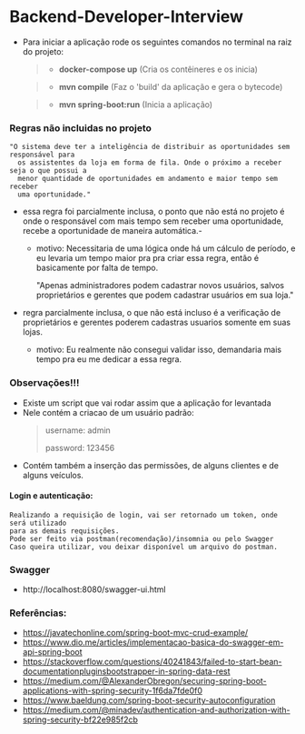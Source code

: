 # Backend-Developer-Interview

* Para iniciar a aplicação rode os seguintes comandos no terminal na raiz do projeto:

    >- **docker-compose up** (Cria os contêineres e os inicia)

    >- **mvn compile** (Faz o 'build' da aplicação e gera o bytecode)
    
    >- **mvn spring-boot:run** (Inicia a aplicação)
    

### Regras não incluidas no projeto
    "O sistema deve ter a inteligência de distribuir as oportunidades sem responsável para 
      os assistentes da loja em forma de fila. Onde o próximo a receber seja o que possui a
      menor quantidade de oportunidades em andamento e maior tempo sem receber
      uma oportunidade."

- essa regra foi parcialmente inclusa, o ponto que não está no projeto é onde o responsável com mais tempo sem 
receber uma oportunidade, recebe a oportunidade de maneira automática.-
  * motivo: Necessitaria de uma lógica onde há um cálculo de período, e eu levaria um tempo maior pra
  pra criar essa regra, então é basicamente por falta de tempo.
  

    "Apenas administradores podem cadastrar novos usuários, salvos proprietários e 
      gerentes que podem cadastrar usuários em sua loja."

- regra parcialmente inclusa, o que não está incluso é a verificação de proprietários e gerentes poderem cadastras
usuarios somente em suas lojas.
  * motivo: Eu realmente não consegui validar isso, demandaria mais tempo pra eu me dedicar a essa regra.


### Observações!!!

  - Existe um script que vai rodar assim que a aplicação for levantada
  - Nele contém a criacao de um usuário padrão:
    >username: admin
    > 
    >password: 123456
  - Contém também a inserção das permissões, de alguns clientes e de alguns veículos.

  #### Login e autenticação:
    Realizando a requisição de login, vai ser retornado um token, onde será utilizado
    para as demais requisições.
    Pode ser feito via postman(recomendação)/insomnia ou pelo Swagger 
    Caso queira utilizar, vou deixar disponível um arquivo do postman.

### Swagger
* http://localhost:8080/swagger-ui.html

### Referências:
* https://javatechonline.com/spring-boot-mvc-crud-example/
* https://www.dio.me/articles/implementacao-basica-do-swagger-em-api-spring-boot
* https://stackoverflow.com/questions/40241843/failed-to-start-bean-documentationpluginsbootstrapper-in-spring-data-rest
* https://medium.com/@AlexanderObregon/securing-spring-boot-applications-with-spring-security-1f6da7fde0f0
* https://www.baeldung.com/spring-boot-security-autoconfiguration
* https://medium.com/@minadev/authentication-and-authorization-with-spring-security-bf22e985f2cb